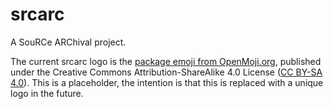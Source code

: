<!--
Copyright The srcarc contributors
SPDX-License-Identifier: CC-BY-4.0
-->

# srcarc

A SouRCe ARChival project.

The current srcarc logo is the
[package emoji from OpenMoji.org](https://openmoji.org/library/emoji-1F4E6/),
published under the Creative Commons Attribution-ShareAlike 4.0 License
([CC BY-SA 4.0](https://creativecommons.org/licenses/by-sa/4.0/)).
This is a placeholder,
the intention is that this is replaced with a unique logo in the future.
